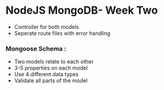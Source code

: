 # NodeJS MongoDB- Week Two

- Controller for both models
- Seperate route files with error handling

### Mongoose Schema :

- Two models relate to each other
- 3-5 properties on each model
- Use 4 different data types
- Validate all parts of the model
